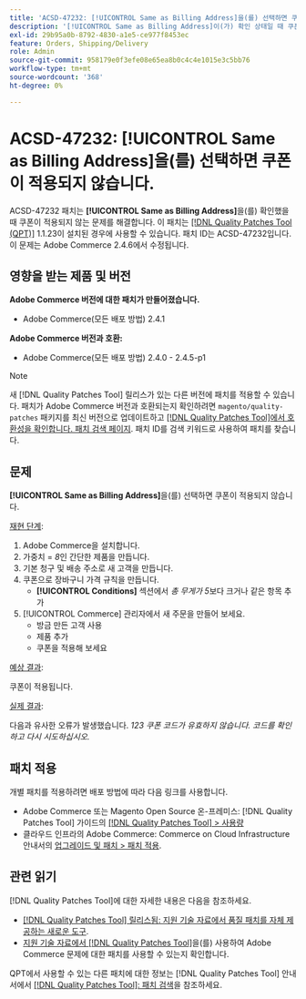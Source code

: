 ```yaml
---
title: 'ACSD-47232: [!UICONTROL Same as Billing Address]을(를) 선택하면 쿠폰이 적용되지 않음'
description: '[!UICONTROL Same as Billing Address]이(가) 확인 상태일 때 쿠폰이 적용되지 않는 Adobe Commerce 문제를 해결하려면 ACSD-47232 패치를 적용하세요.'
exl-id: 29b95a0b-8792-4830-a1e5-ce977f8453ec
feature: Orders, Shipping/Delivery
role: Admin
source-git-commit: 958179e0f3efe08e65ea8b0c4c4e1015e3c5bb76
workflow-type: tm+mt
source-wordcount: '368'
ht-degree: 0%

---
```


# ACSD-47232: [!UICONTROL Same as Billing Address]을(를) 선택하면 쿠폰이 적용되지 않습니다.

ACSD-47232 패치는 **[!UICONTROL Same as Billing Address]**&#x200B;을(를) 확인했을 때 쿠폰이 적용되지 않는 문제를 해결합니다. 이 패치는 [[!DNL Quality Patches Tool (QPT)]](/help/announcements/adobe-commerce-announcements/magento-quality-patches-released-new-tool-to-self-serve-quality-patches.md) 1.1.23이 설치된 경우에 사용할 수 있습니다. 패치 ID는 ACSD-47232입니다. 이 문제는 Adobe Commerce 2.4.6에서 수정됩니다.

## 영향을 받는 제품 및 버전

**Adobe Commerce 버전에 대한 패치가 만들어졌습니다.**

* Adobe Commerce(모든 배포 방법) 2.4.1

**Adobe Commerce 버전과 호환:**

* Adobe Commerce(모든 배포 방법) 2.4.0 - 2.4.5-p1

>[!NOTE]
>
>새 [!DNL Quality Patches Tool] 릴리스가 있는 다른 버전에 패치를 적용할 수 있습니다. 패치가 Adobe Commerce 버전과 호환되는지 확인하려면 `magento/quality-patches` 패키지를 최신 버전으로 업데이트하고 [[!DNL Quality Patches Tool]에서 호환성을 확인합니다. 패치 검색 페이지](https://experienceleague.adobe.com/tools/commerce-quality-patches/index.html). 패치 ID를 검색 키워드로 사용하여 패치를 찾습니다.

## 문제

**[!UICONTROL Same as Billing Address]**&#x200B;을(를) 선택하면 쿠폰이 적용되지 않습니다.

<u>재현 단계</u>:

1. Adobe Commerce을 설치합니다.
1. 가중치 = *8*&#x200B;인 간단한 제품을 만듭니다.
1. 기본 청구 및 배송 주소로 새 고객을 만듭니다.
1. 쿠폰으로 장바구니 가격 규칙을 만듭니다.
   * **[!UICONTROL Conditions]** 섹션에서 *총 무게가 5*&#x200B;보다 크거나 같은 항목 추가
1. [!UICONTROL Commerce] 관리자에서 새 주문을 만들어 보세요.
   * 방금 만든 고객 사용
   * 제품 추가
   * 쿠폰을 적용해 보세요

<u>예상 결과</u>:

쿠폰이 적용됩니다.

<u>실제 결과</u>:

다음과 유사한 오류가 발생했습니다. *123 쿠폰 코드가 유효하지 않습니다. 코드를 확인하고 다시 시도하십시오.*

## 패치 적용

개별 패치를 적용하려면 배포 방법에 따라 다음 링크를 사용합니다.

* Adobe Commerce 또는 Magento Open Source 온-프레미스: [!DNL Quality Patches Tool] 가이드의 [[!DNL Quality Patches Tool] > 사용량](https://experienceleague.adobe.com/docs/commerce-operations/tools/quality-patches-tool/usage.html)
* 클라우드 인프라의 Adobe Commerce: Commerce on Cloud Infrastructure 안내서의 [업그레이드 및 패치 > 패치 적용](https://experienceleague.adobe.com/docs/commerce-cloud-service/user-guide/develop/upgrade/apply-patches.html).

## 관련 읽기

[!DNL Quality Patches Tool]에 대한 자세한 내용은 다음을 참조하세요.

* [[!DNL Quality Patches Tool] 릴리스됨: 지원 기술 자료에서 품질 패치를 자체 제공하는 새로운 도구](/help/announcements/adobe-commerce-announcements/magento-quality-patches-released-new-tool-to-self-serve-quality-patches.md).
* [지원 기술 자료에서  [!DNL Quality Patches Tool]](/help/support-tools/patches-available-in-qpt-tool/check-patch-for-magento-issue-with-magento-quality-patches.md)을(를) 사용하여 Adobe Commerce 문제에 대한 패치를 사용할 수 있는지 확인합니다.

QPT에서 사용할 수 있는 다른 패치에 대한 정보는 [!DNL Quality Patches Tool] 안내서에서 [[!DNL Quality Patches Tool]: 패치 검색](https://experienceleague.adobe.com/tools/commerce-quality-patches/index.html)을 참조하세요.
